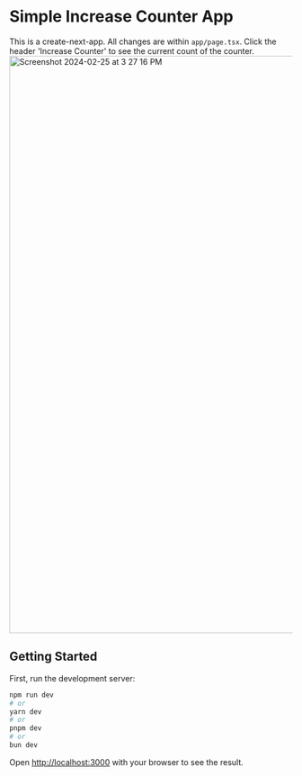 # Simple Increase Counter App

This is a create-next-app. 
All changes are within `app/page.tsx`.
Click the header 'Increase Counter' to see the current count of the counter.
<img width="1026" alt="Screenshot 2024-02-25 at 3 27 16 PM" src="https://github.com/catnoel/counter/assets/19374666/ff584c37-9eaa-4a7d-a7f0-e82992ac41e4">



## Getting Started

First, run the development server:

```bash
npm run dev
# or
yarn dev
# or
pnpm dev
# or
bun dev
```

Open [http://localhost:3000](http://localhost:3000) with your browser to see the result.
